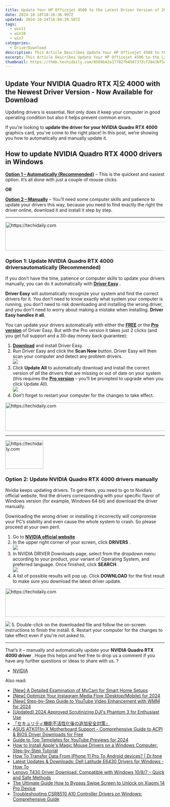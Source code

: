 ```yaml
---
title: Update Your HP Officejet 4500 to the Latest Driver Version of 2024 | Free Download Available
date: 2024-10-18T18:26:36.997Z
updated: 2024-10-24T16:04:39.587Z
tags:
  - win11
  - win10
  - win7
categories:
  - DriverDownload
description: This Article Describes Update Your HP Officejet 4500 to the Latest Driver Version of 2024 | Free Download Available
excerpt: This Article Describes Update Your HP Officejet 4500 to the Latest Driver Version of 2024 | Free Download Available
thumbnail: https://thmb.techidaily.com/8504b42a17782fb4587372cf2843bf5e6800b5714b57f9dcc9e3ed9d00739ee5.jpg
---
```


## Update Your NVIDIA Quadro RTX 지오 4000 with the Newest Driver Version - Now Available for Download

Updating drivers is essential. Not only does it keep your computer in good operating condition but also it helps prevent common errors.

 If you’re looking to **update the driver for your NVIDIA Quadro RTX 4000**  graphics card, you’ve come to the right place! In this post, we’re showing you how to automatically and manually update it.

## How to update **NVIDIA Quadro RTX 4000 drivers in Windows**

**[Option 1 – Automatically (Recommended)](https://www.drivereasy.com/knowledge/nvidia-quadro-rtx-4000-drivers-download-update/#O1)**  – This is the quickest and easiest option. It’s all done with just a couple of mouse clicks.

**OR**

**[Option 2 – Manually](https://tools.techidaily.com/drivereasy/download/)** [](https://tools.techidaily.com/drivereasy/download/) – You’ll need some computer skills and patience to update your drivers this way, because you need to find exactly the right the driver online, download it and install it step by step.

---

<!-- affiliate ads begin -->
<a href="https://review-au.sjv.io/c/5597632/2135315/14409" target="_top" id="2135315">
  <img src="//a.impactradius-go.com/display-ad/14409-2135315" border="0" alt="https://techidaily.com" width="728" height="90"/>
</a>
<img height="0" width="0" src="https://review-au.sjv.io/i/5597632/2135315/14409" style="position:absolute;visibility:hidden;" border="0" />
<!-- affiliate ads end -->

### Option 1: Update NVIDIA Quadro RTX 4000 driversautomatically (Recommended)

 If you don’t have the time, patience or computer skills to update your drivers manually, you can do it automatically with **[Driver Easy](https://tools.techidaily.com/drivereasy/download/) .**

**Driver Easy** will automatically recognize your system and find the correct drivers for it. You don’t need to know exactly what system your computer is running, you don’t need to risk downloading and installing the wrong driver, and you don’t need to worry about making a mistake when installing. **Driver Easy handles it all.**

 You can update your drivers automatically with either the **[FREE](https://tools.techidaily.com/drivereasy/download/)**  or the **[Pro version](https://tools.techidaily.com/drivereasy/download/)**  of Driver Easy. But with the Pro version it takes just 2 clicks (and you get full support and a 30-day money back guarantee):

1. **[Download](https://tools.techidaily.com/drivereasy/download/)**  and install Driver Easy.
2. Run Driver Easy and click the **Scan Now** button. Driver Easy will then scan your computer and detect any problem drivers.  
![](https://images.drivereasy.com/wp-content/uploads/2021/04/1-5.png)
3. Click **Update All** to automatically download and install the correct version of _all_ the drivers that are missing or out of date on your system (this requires the [**Pro version**](https://tools.techidaily.com/drivereasy/download/) – you’ll be prompted to upgrade when you click Update All).  
![](https://images.drivereasy.com/wp-content/uploads/2021/04/1-4.png)
4. Don’t forget to restart your computer for the changes to take effect.

<!-- affiliate ads begin -->
<a href="https://bluettide.pxf.io/c/5597632/2141683/17092" target="_top" id="2141683">
  <img src="//a.impactradius-go.com/display-ad/17092-2141683" border="0" alt="https://techidaily.com" width="728" height="90"/>
</a>
<img height="0" width="0" src="https://bluettide.pxf.io/i/5597632/2141683/17092" style="position:absolute;visibility:hidden;" border="0" />
<!-- affiliate ads end -->

---

<!-- affiliate ads begin -->
<a href="https://bluettiit.sjv.io/c/5597632/2148127/17093" target="_top" id="2148127">
  <img src="//a.impactradius-go.com/display-ad/17093-2148127" border="0" alt="https://techidaily.com" width="120" height="90"/>
</a>
<img height="0" width="0" src="https://bluettiit.sjv.io/i/5597632/2148127/17093" style="position:absolute;visibility:hidden;" border="0" />
<!-- affiliate ads end -->

### Option 2: Update NVIDIA Quadro RTX 4000 drivers manually

 Nvidia keeps updating drivers. To get them, you need to go to Nvidia’s official website, find the drivers corresponding with your specific flavor of Windows version (for example, Windows 64 bit) and download the driver manually.

 Downloading the wrong driver or installing it incorrectly will compromise your PC’s stability and even cause the whole system to crash. So please proceed at your own peril.

1. Go to **[NVIDIA official website](https://tools.techidaily.com/drivereasy/download/)**  .
2. In the upper right corner of your screen, click **DRIVERS** .  
![](https://images.drivereasy.com/wp-content/uploads/2021/04/d.png)
3. In NVIDIA DRIVER Downloads page, select from the dropdown menu according to your product, your variant of Operating System, and preferred language. Once finished, click **SEARCH** .  
![](https://images.drivereasy.com/wp-content/uploads/2021/04/1-3.png)
4. A list of possible results will pop up. Click **DOWNLOAD** for the first result to make sure you download the latest driver update.  

<!-- affiliate ads begin -->
<a href="https://ephamedtechinc.pxf.io/c/5597632/2139322/26400" target="_top" id="2139322">
  <img src="//a.impactradius-go.com/display-ad/26400-2139322" border="0" alt="https://techidaily.com" width="728" height="90"/>
</a>
<img height="0" width="0" src="https://ephamedtechinc.pxf.io/i/5597632/2139322/26400" style="position:absolute;visibility:hidden;" border="0" />
<!-- affiliate ads end -->

![](https://images.drivereasy.com/wp-content/uploads/2021/04/DD-1.png)
5. Double-click on the downloaded file and follow the on-screen instructions to finish the install.
6. Restart your computer for the changes to take effect even if you’re not asked to.

---

 That’s it – manually and automatically update your **NVIDIA Quadro RTX 4000 driver** . Hope this helps and feel free to drop us a comment if you have any further questions or ideas to share with us. ?

* [NVIDIA](https://tools.techidaily.com/drivereasy/download/)

<ins class="adsbygoogle"
     style="display:block"
     data-ad-format="autorelaxed"
     data-ad-client="ca-pub-7571918770474297"
     data-ad-slot="1223367746"></ins>

<ins class="adsbygoogle"
     style="display:block"
     data-ad-client="ca-pub-7571918770474297"
     data-ad-slot="8358498916"
     data-ad-format="auto"
     data-full-width-responsive="true"></ins>

<span class="atpl-alsoreadstyle">Also read:</span>
<div><ul>
<li><a href="https://video-screen-grab.techidaily.com/new-a-detailed-examination-of-mycam-for-smart-home-setups/"><u>[New] A Detailed Examination of MyCam for Smart Home Setups</u></a></li>
<li><a href="https://instagram-videos.techidaily.com/new-optimize-your-instagram-media-flow-desktopmobile-for-2024/"><u>[New] Optimize Your Instagram Media Flow (Desktop/Mobile) for 2024</u></a></li>
<li><a href="https://youtube-sure.techidaily.com/tep-by-step-guide-to-youtube-video-enhancement-with-wmm-for-2024/"><u>[New] Step-by-Step Guide to YouTube Video Enhancement with WMM for 2024</u></a></li>
<li><a href="https://fox-http.techidaily.com/updated-2024-approved-scrutinizing-djis-phantom-3-for-enthusiast-use/"><u>[Updated] 2024 Approved Scrutinizing DJI's Phantom 3 for Enthusiast Use</u></a></li>
<li><a href="https://win-extraordinary.techidaily.com/44cm44k744kt44ol44oq44og44kj5qmf6io95lin5rs75ocn5yyw5b6m44gu6lplus95yqg5a6j5ywo5aplusplus562w44cn/"><u>「セキュリティ機能不活性化後の追加安全対策」</u></a></li>
<li><a href="https://driver-download.techidaily.com/asus-atk011n-x-motherboard-support-comprehensive-guide-to-acpi-and-bios-driver-downloads-for-free/"><u>ASUS ATK011n-X Motherboard Support - Comprehensive Guide to ACPI & BIOS Driver Downloads for Free</u></a></li>
<li><a href="https://youtube-sure.techidaily.com/-to-top-templates-for-youtube-previews-for-2024/"><u>Guide to Top Templates for YouTube Previews for 2024</u></a></li>
<li><a href="https://driver-download.techidaily.com/how-to-install-apples-magic-mouse-drivers-on-a-windows-computer-step-by-step-tutorial/"><u>How to Install Apple's Magic Mouse Drivers on a Windows Computer: Step-by-Step Tutorial</u></a></li>
<li><a href="https://blog-min.techidaily.com/how-to-transfer-data-from-iphone-11-pro-to-android-devices-drfone-by-drfone-transfer-data-from-ios-transfer-data-from-ios/"><u>How To Transfer Data From iPhone 11 Pro To Android devices? | Dr.fone</u></a></li>
<li><a href="https://driver-download.techidaily.com/latest-updates-and-downloads-dell-latitude-e6430-drivers-for-windows-how-to/"><u>Latest Updates & Downloads: Dell Latitude E6430 Drivers for Windows - How To</u></a></li>
<li><a href="https://driver-download.techidaily.com/lenovo-t430-driver-download-compatible-with-windows-1087-quick-and-safe-methods/"><u>Lenovo T430 Driver Download: Compatible with Windows 10/8/7 – Quick and Safe Methods</u></a></li>
<li><a href="https://unlock-android.techidaily.com/the-ultimate-guide-how-to-bypass-swipe-screen-to-unlock-on-xiaomi-14-pro-device-by-drfone-android/"><u>The Ultimate Guide How to Bypass Swipe Screen to Unlock on Xiaomi 14 Pro Device</u></a></li>
<li><a href="https://driver-download.techidaily.com/troubleshooting-csr8510-a10-controller-drivers-on-windows-comprehensive-guide/"><u>Troubleshooting CSR8510 A10 Controller Drivers on Windows: Comprehensive Guide</u></a></li>
</ul></div>

